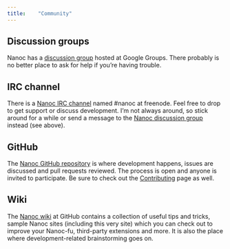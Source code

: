 ```yaml
---
title:    "Community"
---
```


Discussion groups
-----------------

Nanoc has a [discussion group](http://groups.google.com/group/nanoc) hosted at Google Groups. There probably is no better place to ask for help if you’re having trouble.

IRC channel
----------

There is a [Nanoc IRC channel](irc://chat.freenode.net/#nanoc) named #nanoc at freenode. Feel free to drop to get support or discuss development. I’m not always around, so stick around for a while or send a message to the [Nanoc discussion group](http://groups.google.com/group/nanoc) instead (see above).

GitHub
------

The [Nanoc GitHub repository](http://github.com/nanoc/nanoc) is where development happens, issues are discussed and pull requests reviewed. The process is open and anyone is invited to participate. Be sure to check out the [Contributing](/contributing/) page as well.

Wiki
----

The [Nanoc wiki](http://github.com/nanoc/nanoc/wiki) at GitHub contains a collection of useful tips and tricks, sample Nanoc sites (including this very site) which you can check out to improve your Nanoc-fu, third-party extensions and more. It is also the place where development-related brainstorming goes on.
